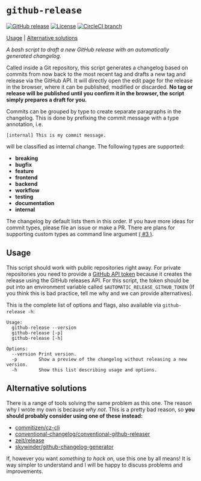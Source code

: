 # `github-release`

[![GitHub release](https://img.shields.io/github/release/maurobringolf/github-release.svg)]()
[![License](https://img.shields.io/github/license/maurobringolf/github-release.svg)]()
[![CircleCI branch](https://img.shields.io/circleci/project/github/maurobringolf/github-release/master.svg)]()

[Usage](#usage) | [Alternative solutions](#alternative-solutions)

*A bash script to draft a new GitHub release with an automatically generated changelog.*

Called inside a Git repository, this script generates a changelog based on commits from now back to the most recent tag and drafts a new tag and release via the GitHub API. It will directly open the edit page for the release in the browser, where it can be published, modified or discarded. **No tag or release will be published until you confirm it in the browser, the script simply prepares a draft for you.**

Commits can be grouped by type to create separate paragraphs in the changelog. This is done by prefixing the commit message with a type annotation, i.e.

    [internal] This is my commit message.

will be classified as internal change. The following types are supported:

* **breaking**
* **bugfix**
* **feature**
* **frontend**
* **backend**
* **workflow**
* **testing**
* **documentation**
* **internal**

The changelog by default lists them in this order. If you have more ideas for commit types, please file an issue or make a PR. There are plans for supporting custom types as command line argument [( #3 )]( https://github.com/maurobringolf/github-release/issues/3 ).

## Usage

This script should work with public repositories right away. For private repositories you need to provide a [GitHub API token](https://github.com/blog/1509-personal-api-tokens) because it creates the release using the GitHub releases API. For this script, the token should be put into an environment variable called `$AUTOMATIC_RELEASE_GITHUB_TOKEN` (If you think this is bad practice, tell me why and we can provide alternatives).

This is the complete list of options and flags, also available via `github-release -h`:

```
Usage:
  github-release --version
  github-release [-p]
  github-release [-h]

Options:
  --version Print version.
  -p        Show a preview of the changelog without releasing a new version.
  -h        Show this list describing usage and options.
```

## Alternative solutions

There is a range of tools solving the same problem as this one. The reason why I wrote my own is because *why not*. This is a pretty bad reason, so **you should probably consider using one of these instead:**

* [commitizen/cz-cli](https://github.com/commitizen/cz-cli)
* [conventional-changelog/conventional-github-releaser](https://github.com/conventional-changelog/conventional-github-releaser)
* [zeit/release](https://github.com/zeit/release)
* [skywinder/github-changelog-generator](https://github.com/skywinder/github-changelog-generator)

If, however you want *something to hack on*, use this one by all means! It is way simpler to understand and I will be happy to discuss problems and improvements.
